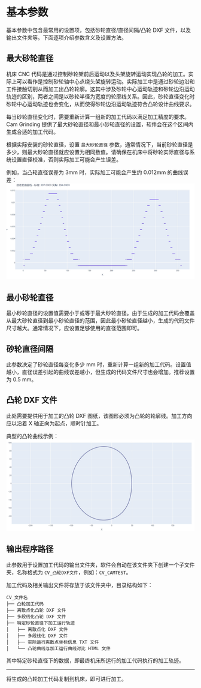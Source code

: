 # 基本参数

基本参数中包含最常用的设置项，包括砂轮直径/直径间隔/凸轮 DXF 文件，以及输出文件夹等。下面逐项介绍参数含义及设置方法。

## 最大砂轮直径

机床 CNC 代码是通过控制砂轮架前后运动以及头架旋转运动实现凸轮的加工。实际上可以看作是控制砂轮轴中心点绕头架旋转运动。实际加工中是通过砂轮边沿和工件接触切削从而加工出凸轮轮廓。这其中涉及砂轮中心运动轨迹和砂轮边沿运动轨迹的区别，两者之间是以砂轮半径为宽度的轮廓线关系。因此，砂轮直径变化时砂轮中心运动轨迹也会变化，从而使得砂轮边沿运动轨迹符合凸轮设计曲线要求。

每当砂轮直径变化时，需要重新计算一组新的加工代码以满足加工精度的要求。Cam Grinding 提供了最大砂轮直径和最小砂轮直径的设置，软件会在这个区间内生成合适的加工代码。

根据实际安装的砂轮直径，设置 `最大砂轮直径` 参数，通常情况下，当前砂轮直径是多少，则最大砂轮直径就应设置为相同数值。请确保在机床中将砂轮实际直径与系统设置直径校准，否则实际加工可能会产生误差。

例如，当凸轮直径误差为 3mm 时，实际加工可能会产生约 0.012mm 的曲线误差：
![凸轮直径误差示意图](resources/deviation.jpg)

## 最小砂轮直径

最小砂轮直径的设置值需要小于或等于最大砂轮直径。由于生成的加工代码会覆盖从最大砂轮直径到最小砂轮直径的范围，因此最小砂轮直径越小，生成的代码文件尺寸越大。通常情况下，应设置足够使用的直径范围即可。

## 砂轮直径间隔

此参数决定了砂轮直径每变化多少 mm 时，重新计算一组新的加工代码。设置值越小，直径误差引起的曲线误差越小，但生成的代码文件尺寸也会增加。推荐设置为 0.5 mm。

## 凸轮 DXF 文件

此处需要提供用于加工的凸轮 DXF 图纸，该图形必须为凸轮的轮廓线。加工方向应以沿着 X 轴正向为起点，顺时针加工。

典型的凸轮曲线示例：
![凸轮 DXF 示例](resources/cam_demo.jpg)

## 输出程序路径

此参数用于设置加工代码的输出文件夹，软件会自动在该文件夹下创建一个子文件夹，名称格式为 `CV_凸轮DXF文件`，例如：`CV_CAMTEST`。

加工代码及相关输出文件将存放于该文件夹中，目录结构如下：
```
CV_文件名
├── 凸轮加工代码
├── 离散点化凸轮 DXF 文件
├── 多段线化凸轮 DXF 文件
├── 特定砂轮直径下加工运行轨迹
│   ├── 离散点化 DXF 文件
│   ├── 多段线化 DXF 文件
│   ├── 实际运行离散点坐标信息 TXT 文件
│   └── 凸轮曲线与加工运行曲线对比 HTML 文件
```

其中特定砂轮直径下的数据，即最终机床所运行的加工代码执行的加工轨迹。

---

将生成的凸轮加工代码复制到机床，即可进行加工。

